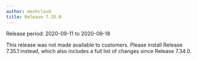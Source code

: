 ```yaml
---
author: meshcloud
title: Release 7.35.0
---
```


Release period: 2020-09-11 to 2020-09-18

This release was not made available to customers. Please install Release 7.35.1 instead, which also includes a full list of changes since Release 7.34.0.

